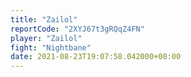 ```yaml
---
title: "Zailol"
reportCode: "2XYJ67t3gRQqZ4FN"
player: "Zailol"
fight: "Nightbane"
date: 2021-08-23T19:07:58.042000+00:00
---
```

